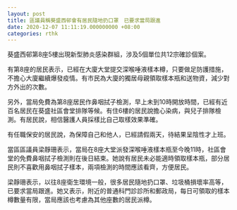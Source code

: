 ```yaml
---
layout: post
title: 區議員稱葵盛西邨會有居民隨地扔口罩　已要求當局跟進
date: 2020-12-07 11:11:19.000000000 +08:00
categories: rthk
---
```


葵盛西邨第8座5樓出現新型肺炎感染群組，涉及5個單位共12宗確診個案。

有第8座的居民表示，已經在大廈大堂提交深喉唾液樣本樽，只要做足防護措施，不擔心大廈繼續爆發疫情。有市民為大廈的獨居母親領取樣本瓶和送物資，減少對方外出的次數。

另外，當局免費為第8座居民作鼻咽拭子檢測，早上未到10時開放時間，已經有近百名居民在葵盛社區會堂排隊等候。有住6樓的居民說擔心染病，與兒子排隊檢測。有居民說，相信醫護人員採樣比自己取樣效果準確。

有任職保安的居民說，為保障自己和他人，已經請假兩天，待結果呈陰性才上班。

當區區議員梁靜珊表示，當局在8座大堂派發深喉唾液樣本瓶至今晚11時，社區會堂的免費鼻咽拭子檢測則在後日結束。她說有居民未必能適時領取樣本瓶，部分居民則不喜歡用鼻咽拭子樣本，兩項檢測的時間應該看齊，方便居民。

梁靜珊表示，以往8座衛生環境一般，很多居民隨地扔口罩、垃圾桶損壞率高等，已要求當局跟進。她又表示，附近的普通科門診診所和郵政局，每日可領取的樣本樽數量有限，當局應該也考慮為其他座數的居民派樽。
